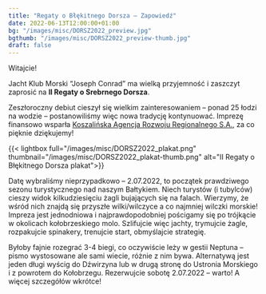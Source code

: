 ```yaml
---
title: "Regaty o Błękitnego Dorsza – Zapowiedź"
date: 2022-06-13T12:00:00+01:00
bg: "/images/misc/DORSZ2022_preview.jpg"
bgthumb: "/images/misc/DORSZ2022_preview-thumb.jpg"
draft: false
---
```


Witajcie!

Jacht Klub Morski “Joseph Conrad” ma wielką przyjemność i zaszczyt zaprosić na **II Regaty o Srebrnego Dorsza**.

Zeszłoroczny debiut cieszył się wielkim zainteresowaniem – ponad 25 łodzi na wodzie – postanowiliśmy więc nowa tradycję kontynuować. Imprezę finansowo wsparła [Koszalińska Agencja Rozwoju Regionalnego S.A.](https://karrsa.eu/), za co pięknie dziękujemy!

{{< lightbox full="/images/misc/DORSZ2022_plakat.png" thumbnail="/images/misc/DORSZ2022_plakat-thumb.png" alt="II Regaty o Błękitnego Dorsza plakat">}}

Datę wybraliśmy nieprzypadkowo – 2.07.2022, to początek prawdziwego sezonu turystycznego nad naszym Bałtykiem. Niech turystów (i tubylców) cieszy widok kilkudziesięciu żagli bujających się na falach. Wierzymy, że wśród nich znajdą się przyszłe wilki/wilczyce a co najmniej wilczki morskie! Impreza jest jednodniowa i najprawdopodobniej pościgamy się po trójkącie w okolicach kołobrzeskiego molo. Szlifujcie więc jachty, trymujcie żagle, rozpakujcie spinakery, trenujcie start, obmyślajcie strategię.

Byłoby fajnie rozegrać 3-4 biegi, co oczywiście leży w gestii Neptuna – pismo wystosowane ale sami wiecie, różnie z nim bywa. Alternatywą jest jeden długi wyścig do Dźwirzyna lub w drugą stronę do Ustronia Morskiego i z powrotem do Kołobrzegu. Rezerwujcie sobotę 2.07.2022 – warto! A więcej szczegółów wkrótce!